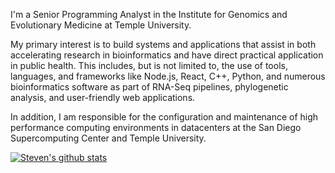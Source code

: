 I'm a Senior Programming Analyst in the Institute for Genomics and Evolutionary Medicine at Temple University.

My primary interest is to build systems and applications that assist in both accelerating research in bioinformatics and have direct practical application in public health. This includes, but is not limited to, the use of tools, languages, and frameworks like Node.js, React, C++, Python, and numerous bioinformatics software as part of RNA-Seq pipelines, phylogenetic analysis, and user-friendly web applications.

In addition, I am responsible for the configuration and maintenance of high performance computing environments in datacenters at the San Diego Supercomputing Center and Temple University.

[![Steven's github stats](https://github-readme-stats.vercel.app/api?username=stevenweaver)](https://github.com/anuraghazra/github-readme-stats)
